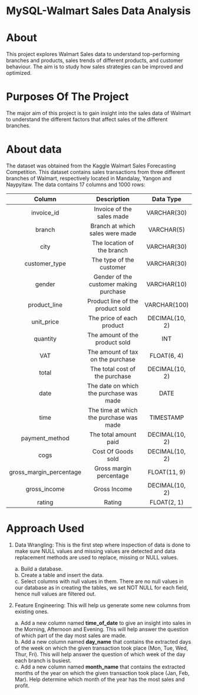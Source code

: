 # MySQL-Walmart Sales Data Analysis

# About
This project explores Walmart Sales data to understand top-performing branches and products, sales trends of different products, and customer behaviour. The aim is to study how sales strategies can be improved and optimized.

# Purposes Of The Project
The major aim of this project is to gain insight into the sales data of Walmart to understand the different factors that affect sales of the different branches.

# About data
The dataset was obtained from the Kaggle Walmart Sales Forecasting Competition. This dataset contains sales transactions from three different branches of Walmart, respectively located in Mandalay, Yangon and Naypyitaw. The data contains 17 columns and 1000 rows:



|Column|Description|Data Type|
|:----:|:---------:|:-------:|
|invoice_id|Invoice of the sales made|VARCHAR(30)|
|branch|Branch at which sales were made|VARCHAR(5)|
|city|The location of the branch|VARCHAR(30)|
|customer_type|The type of the customer|VARCHAR(30)|
|gender|Gender of the customer making purchase|VARCHAR(10)|
|product_line|Product line of the product sold|VARCHAR(100)|
|unit_price|The price of each product|DECIMAL(10, 2)|
|quantity|The amount of the product sold|INT|
|VAT|The amount of tax on the purchase|FLOAT(6, 4)|
|total|The total cost of the purchase|DECIMAL(10, 2)|
|date|The date on which the purchase was made|DATE|
|time|The time at which the purchase was made|TIMESTAMP|
|payment_method|The total amount paid|DECIMAL(10, 2)|
|cogs|Cost Of Goods sold|DECIMAL(10, 2)|
|gross_margin_percentage|Gross margin percentage|FLOAT(11, 9)|
|gross_income|Gross Income|DECIMAL(10, 2)|
|rating|Rating|FLOAT(2, 1)|


# Approach Used

1. Data Wrangling: This is the first step where inspection of data is done to make sure NULL values and missing values are detected and data replacement methods are used to replace, 
   missing or NULL values.
   
   a. Build a database. <br>
   b. Create a table and insert the data. <br>
   c. Select columns with null values in them. There are no null values in our database as in creating the tables, we set NOT NULL for each 
   field, hence null values are filtered out. <br>
   
2. Feature Engineering: This will help us generate some new columns from existing ones.
   
   a. Add a new column named <b>time_of_date</b> to give an insight into sales in the Morning, Afternoon and Evening. This will help answer 
   the question of which part of the day most sales are made. <br>
   b. Add a new column named <b>day_name</b> that contains the extracted days of the week on which the given transaction took place (Mon, 
   Tue, Wed, Thur, Fri). This will help answer the question of which week of the day each branch is busiest. <br>
   c. Add a new column named <b>month_name</b> that contains the extracted months of the year on which the given transaction took place 
   (Jan, Feb, Mar). Help determine which month of the year has the most sales and profit. <br>



